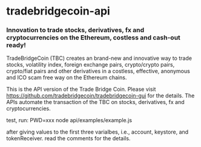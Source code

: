 # tradebridgecoin-api

### Innovation to trade stocks, derivatives, fx and cryptocurrencies on the Ethereum, costless and cash-out ready!

TradeBridgeCoin (TBC) creates an brand-new and innovative way to trade stocks, volatility index, foreign exchange pairs, crypto/crypto pairs, crypto/fiat pairs and other derivatives in a costless, effective, anonymous and ICO scam free way on the Ethereum chains.

This is the API version of the Trade Bridge Coin. Please visit https://github.com/tradebridgecoin/tradebridgecoin-gui for the details.
The APIs automate the transaction of the TBC on stocks, derivatives, fx and cryptocurrencies.

test, run:
PWD=xxx node api/examples/example.js

after giving values to the first three varialbes, i.e., account, keystore, and tokenReceiver. read the comments for the details.
